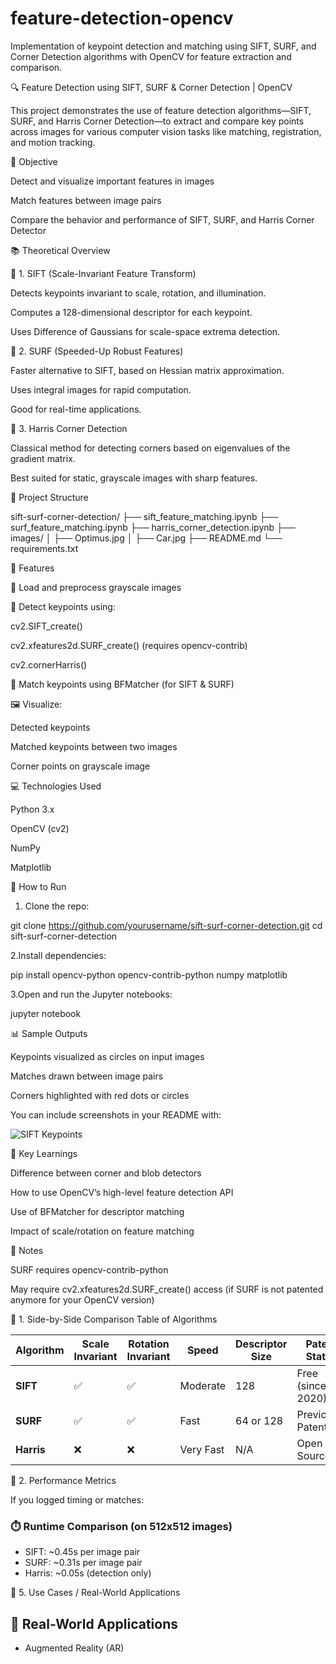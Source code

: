 # feature-detection-opencv
Implementation of keypoint detection and matching using SIFT, SURF, and Corner Detection algorithms with OpenCV for feature extraction and comparison.

🔍 Feature Detection using SIFT, SURF & Corner Detection | OpenCV


This project demonstrates the use of feature detection algorithms—SIFT, SURF, and Harris Corner Detection—to extract and compare key points across images for various computer vision tasks like matching, registration, and motion tracking.



📌 Objective


Detect and visualize important features in images

Match features between image pairs

Compare the behavior and performance of SIFT, SURF, and Harris Corner Detector



📚 Theoretical Overview


🔹 1. SIFT (Scale-Invariant Feature Transform)

Detects keypoints invariant to scale, rotation, and illumination.

Computes a 128-dimensional descriptor for each keypoint.

Uses Difference of Gaussians for scale-space extrema detection.



🔹 2. SURF (Speeded-Up Robust Features)

Faster alternative to SIFT, based on Hessian matrix approximation.

Uses integral images for rapid computation.

Good for real-time applications.


🔹 3. Harris Corner Detection

Classical method for detecting corners based on eigenvalues of the gradient matrix.

Best suited for static, grayscale images with sharp features.



📁 Project Structure

sift-surf-corner-detection/
├── sift_feature_matching.ipynb
├── surf_feature_matching.ipynb
├── harris_corner_detection.ipynb
├── images/
│   ├── Optimus.jpg
│   ├── Car.jpg
├── README.md
└── requirements.txt


🎯 Features

📸 Load and preprocess grayscale images

🧠 Detect keypoints using:

cv2.SIFT_create()

cv2.xfeatures2d.SURF_create() (requires opencv-contrib)

cv2.cornerHarris()


🎯 Match keypoints using BFMatcher (for SIFT & SURF)


🖼️ Visualize:

Detected keypoints

Matched keypoints between two images

Corner points on grayscale image



💻 Technologies Used


Python 3.x

OpenCV (cv2)

NumPy

Matplotlib


🚀 How to Run


1. Clone the repo:

git clone https://github.com/yourusername/sift-surf-corner-detection.git
cd sift-surf-corner-detection

2.Install dependencies:

pip install opencv-python opencv-contrib-python numpy matplotlib


3.Open and run the Jupyter notebooks:

jupyter notebook


📊 Sample Outputs

Keypoints visualized as circles on input images

Matches drawn between image pairs

Corners highlighted with red dots or circles


You can include screenshots in your README with:

![SIFT Keypoints](images/sift_output.jpg)


🧠 Key Learnings

Difference between corner and blob detectors

How to use OpenCV’s high-level feature detection API

Use of BFMatcher for descriptor matching

Impact of scale/rotation on feature matching


🔐 Notes

SURF requires opencv-contrib-python

May require cv2.xfeatures2d.SURF_create() access (if SURF is not patented anymore for your OpenCV version)


📸 1. Side-by-Side Comparison Table of Algorithms


| Algorithm     | Scale Invariant | Rotation Invariant | Speed     | Descriptor Size | Patent Status |
|---------------|------------------|---------------------|-----------|------------------|----------------|
| **SIFT**       | ✅               | ✅                  | Moderate  | 128              | Free (since 2020) |
| **SURF**       | ✅               | ✅                  | Fast      | 64 or 128        | Previously Patented |
| **Harris**     | ❌               | ❌                  | Very Fast | N/A              | Open Source     |



🧪 2. Performance Metrics 


If you logged timing or matches:

### ⏱️ Runtime Comparison (on 512x512 images)
- SIFT: ~0.45s per image pair
- SURF: ~0.31s per image pair
- Harris: ~0.05s (detection only)


🧠 5. Use Cases / Real-World Applications


## 🧠 Real-World Applications

- Augmented Reality (AR)
